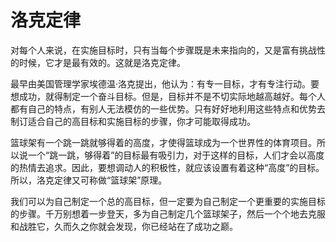 # 洛克定律

对每个人来说，在实施目标时，只有当每个步骤既是未来指向的，又是富有挑战性的时候，它才是最有效的。这就是洛克定律。

最早由美国管理学家埃德温·洛克提出，他认为：有专一目标，才有专注行动。要想成功，就得制定一个奋斗目标。但是，目标并不是不切实际地越高越好。每个人都有自己的特点，有别人无法模仿的一些优势。只有好好地利用这些特点和优势去制订适合自己的高目标和实施目标的步骤，你才可能取得成功。

篮球架有一个跳一跳就够得着的高度，才使得篮球成为一个世界性的体育项目。所以说一个“跳一跳，够得着”的目标最有吸引力，对于这样的目标，人们才会以高度的热情去追求。因此，要想调动人的积极性，就应该设置有着这种“高度”的目标。所以，洛克定律又可称做“篮球架”原理。

我们可以为自己制定一个总的高目标，但一定要为自己制定一个更重要的实施目标的步骤。千万别想着一步登天，多为自己制定几个篮球架子，然后一个个地去克服和战胜它，久而久之你就会发现，你已经站在了成功之巅。
